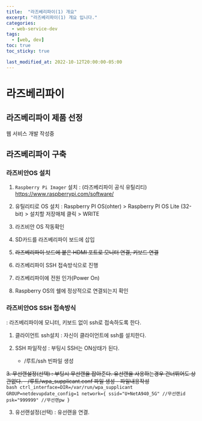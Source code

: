 ```yaml
---
title:  "라즈베리파이(1) 개요"
excerpt: "라즈베리파이(1) 개요 입니다."
categories:
  - web-service-dev
tags:
  - [web, dev]
toc: true
toc_sticky: true

last_modified_at: 2022-10-12T20:00:00-05:00
---
```


# 라즈베리파이
## 라즈베리파이 제품 선정
웹 서비스 개발 작성중

## 라즈베리파이 구축
### 라즈비안OS 설치
1. `Raspberry Pi Imager` 설치
  : (라즈베리파이 공식 유틸리티) https://www.raspberrypi.com/software/
  
2.  유틸리티로 OS 설치
  : Raspberry PI OS(ohter) > Raspberry PI OS Lite (32-bit) > 설치할 저장매체 클릭 >  WRITE

3. 라즈비안 OS 작동확인
  1. SD카드를 라즈베리파이 보드에 삽입
  2. ~~라즈베리파이 보드에 붙은 HDMI 포트로 모니터 연결, 키보드 연결~~
  2. 라즈베리파이 SSH 접속방식으로 진행
  3. 라즈베리파이에 전원 인가(Power On)
  4. Raspberry OS의 쉘에 정상적으로 연결되는지 확인

### 라즈비안OS SSH 접속방식
  : 라즈베리파이에 모니터, 키보드 없이 ssh로 접속하도록 한다.

  1. 클라이언트 ssh설치
    : 자신이 클라이언트에 ssh를 설치한다.

  2. SSH 파일작성
    : 부팅시 SSH는 ON상태가 된다.
      - /루트/ssh 빈파일 생성

  ~~3. 무선랜설정(선택)
     : 부팅시 무선랜을 잡아준다. 유선랜을 사용하는경우 건너뛰어도 상관없다.
      - /루트/wpa_supplicant.conf 파일 생성
      - 파일내용작성~~  
      ```bash
      ctrl_interface=DIR=/var/run/wpa_supplicant GROUP=netdevupdate_config=1
        network={
        ssid="U+NetA940_5G" //무선랜id
        psk="999999" //무선랜pw
      }
      ```

  3. 유선랜설정(선택)
    : 유선랜을 연결.



